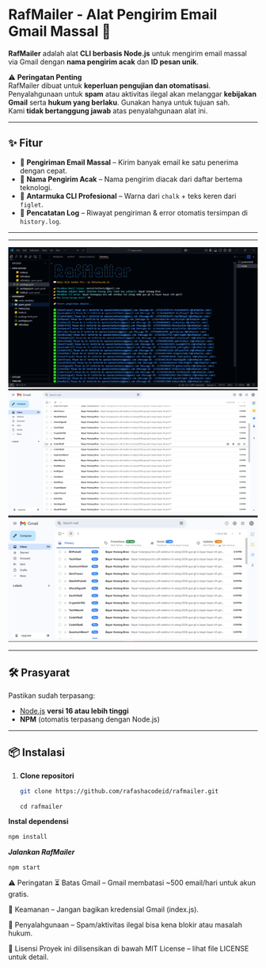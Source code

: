 # RafMailer - Alat Pengirim Email Gmail Massal 🚨

**RafMailer** adalah alat **CLI berbasis Node.js** untuk mengirim email massal via Gmail dengan **nama pengirim acak** dan **ID pesan unik**.  

⚠️ **Peringatan Penting**  
RafMailer dibuat untuk **keperluan pengujian dan otomatisasi**. Penyalahgunaan untuk **spam** atau aktivitas ilegal akan melanggar **kebijakan Gmail** serta **hukum yang berlaku**. Gunakan hanya untuk tujuan sah.  
Kami **tidak bertanggung jawab** atas penyalahgunaan alat ini.  

---

## ✨ Fitur
- 📧 **Pengiriman Email Massal** – Kirim banyak email ke satu penerima dengan cepat.  
- 👤 **Nama Pengirim Acak** – Nama pengirim diacak dari daftar bertema teknologi. 
- 🎨 **Antarmuka CLI Profesional** – Warna dari `chalk` + teks keren dari `figlet`.  
- 📝 **Pencatatan Log** – Riwayat pengiriman & error otomatis tersimpan di `history.log`.  

---

---


![Screenshot](./assets/image.png)
![Screenshot1](./assets/imagecopy.png)
![Screenshot2](./assets/imagecopy2.png)


---

## 🛠️ Prasyarat
Pastikan sudah terpasang:
- [Node.js](https://nodejs.org/) **versi 16 atau lebih tinggi**  
- **NPM** (otomatis terpasang dengan Node.js)

---

## 📦 Instalasi

1. **Clone repositori**
   ```bash
   git clone https://github.com/rafashacodeid/rafmailer.git
    ```
   ```
   cd rafmailer
   ```
**Instal dependensi**

```bash
npm install
```
***Jalankan RafMailer***

```bash
npm start
```
⚠️ Peringatan
⏳ Batas Gmail – Gmail membatasi ~500 email/hari untuk akun gratis.

🔐 Keamanan – Jangan bagikan kredensial Gmail (index.js).

🚫 Penyalahgunaan – Spam/aktivitas ilegal bisa kena blokir atau masalah hukum.

📜 Lisensi
Proyek ini dilisensikan di bawah MIT License – lihat file LICENSE untuk detail.

